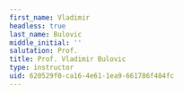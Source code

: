 ```yaml
---
first_name: Vladimir
headless: true
last_name: Bulovic
middle_initial: ''
salutation: Prof.
title: Prof. Vladimir Bulovic
type: instructor
uid: 620529f0-ca16-4e61-1ea9-661786f484fc
---
```

